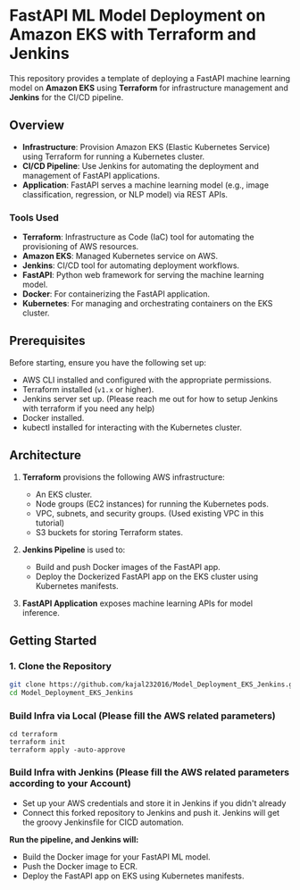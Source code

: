 # FastAPI ML Model Deployment on Amazon EKS with Terraform and Jenkins

This repository provides a template of deploying a FastAPI machine learning model on **Amazon EKS** using **Terraform** for infrastructure management and **Jenkins** for the CI/CD pipeline.

## Overview

- **Infrastructure**: Provision Amazon EKS (Elastic Kubernetes Service) using Terraform for running a Kubernetes cluster.
- **CI/CD Pipeline**: Use Jenkins for automating the deployment and management of FastAPI applications.
- **Application**: FastAPI serves a machine learning model (e.g., image classification, regression, or NLP model) via REST APIs.

### Tools Used

- **Terraform**: Infrastructure as Code (IaC) tool for automating the provisioning of AWS resources.
- **Amazon EKS**: Managed Kubernetes service on AWS.
- **Jenkins**: CI/CD tool for automating deployment workflows.
- **FastAPI**: Python web framework for serving the machine learning model.
- **Docker**: For containerizing the FastAPI application.
- **Kubernetes**: For managing and orchestrating containers on the EKS cluster.

## Prerequisites

Before starting, ensure you have the following set up:

- AWS CLI installed and configured with the appropriate permissions.
- Terraform installed (`v1.x` or higher).
- Jenkins server set up. (Please reach me out for how to setup Jenkins with terraform if you need any help)
- Docker installed.
- kubectl installed for interacting with the Kubernetes cluster.

## Architecture

1. **Terraform** provisions the following AWS infrastructure: 
    - An EKS cluster.
    - Node groups (EC2 instances) for running the Kubernetes pods.
    - VPC, subnets, and security groups. (Used existing VPC in this tutorial)
    - S3 buckets for storing Terraform states.

2. **Jenkins Pipeline** is used to:
    - Build and push Docker images of the FastAPI app.
    - Deploy the Dockerized FastAPI app on the EKS cluster using Kubernetes manifests.
    
3. **FastAPI Application** exposes machine learning APIs for model inference.

## Getting Started

### 1. Clone the Repository

```bash
git clone https://github.com/kajal232016/Model_Deployment_EKS_Jenkins.git
cd Model_Deployment_EKS_Jenkins
```

### Build Infra via Local (Please fill the AWS related parameters)
```
cd terraform
terraform init
terraform apply -auto-approve
```
### Build Infra with Jenkins (Please fill the AWS related parameters according to your Account)
- Set up your AWS credentials and store it in Jenkins if you didn't already
- Connect this forked repository to Jenkins and push it. Jenkins will get the groovy Jenkinsfile for CICD automation.

**Run the pipeline, and Jenkins will:**

- Build the Docker image for your FastAPI ML model.
- Push the Docker image to ECR.
- Deploy the FastAPI app on EKS using Kubernetes manifests.


